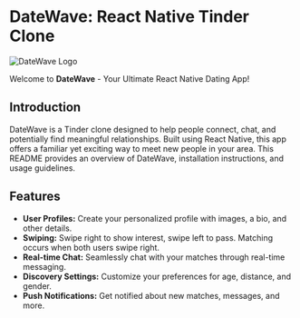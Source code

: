 # DateWave: React Native Tinder Clone

![DateWave Logo](static/logo.png)

Welcome to **DateWave** - Your Ultimate React Native Dating App!

## Introduction

DateWave is a Tinder clone designed to help people connect, chat, and potentially find meaningful relationships. Built using React Native, this app offers a familiar yet exciting way to meet new people in your area. This README provides an overview of DateWave, installation instructions, and usage guidelines.

## Features

- **User Profiles:** Create your personalized profile with images, a bio, and other details.
- **Swiping:** Swipe right to show interest, swipe left to pass. Matching occurs when both users swipe right.
- **Real-time Chat:** Seamlessly chat with your matches through real-time messaging.
- **Discovery Settings:** Customize your preferences for age, distance, and gender.
- **Push Notifications:** Get notified about new matches, messages, and more.

